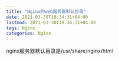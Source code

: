 ```yaml
---
title: "Nginx的web服务器默认目录"
date: 2021-03-30T10:34:31+04:00
lastmod: 2021-03-30T10:34:31+04:00
tags: Nginx
categories: Nginx
---
```


nginx服务器默认目录是/usr/share/nginx/html


